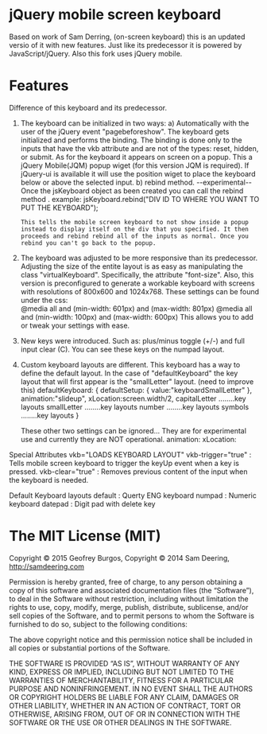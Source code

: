 jQuery mobile screen keyboard
================
Based on work of Sam Derring, (on-screen keyboard) this is an updated versio of it with new features.
Just like its predecessor it is powered by JavaScript/jQuery. Also this fork uses jQuery mobile.

Features
================
Difference of this keyboard and its predecessor.
1) The keyboard can be initialized in two ways:
	a) Automatically with the user of the jQuery event "pagebeforeshow". The keyboard gets initialized and performs the binding.
	   The binding is done only to the inputs that have the vkb attribute and are not of the types: reset, hidden, or submit.
	   As for the keyboard it appears on screen on a popup. This a jQuery Mobile(JQM) popup wiget (for this version JQM is required). 
	   If jQuery-ui is available it will use the position wiget to place the keyboard below or above the selected input.
	b) rebind method. --experimental--
	   Once the jsKeyboard object as been created you can call the rebind method .
	   example:
	   jsKeyboard.rebind("DIV ID TO WHERE YOU WANT TO PUT THE KEYBOARD");
	   
	   This tells the mobile screen keyboard to not show inside a popup instead to display itself on the div that you specified. It then proceeds and rebind rebind all of the inputs as normal. Once you rebind you can't go back to the popup.
2) The keyboard was adjusted to be more responsive than its predecessor. Adjusting the size of the entite layout is as easy as  manipulating the class "virtualKeyboard". Specifically, the attribute "font-size".
	Also, this version is preconfigured to generate a workable keyboard with screens with resolutions of 800x600 and 1024x768. 
	These settings can be found under the css:		
			@media all and (min-width: 601px) and (max-width: 801px)
			@media all and (min-width: 100px) and (max-width: 600px)
	This allows you to add or tweak your settings with ease.		
3) New keys were introduced. Such as: plus/minus toggle (+/-) and full input clear (C). You can see these keys on the numpad layout.
4) Custom keyboard layouts are different.
   This keyboard has a way to define the default layout. In the case of "defaultKeyboard" the key layout that will first appear is the "smallLetter" layout. (need to improve this)
    defaultKeyboard: {
		defaultSetup: { value:"keyboardSmallLetter" },
		animation:"slideup",
		xLocation:screen.width/2,
		    capitalLetter
        ........key layouts
        smallLetter
        ........key layouts
        number
         ........key layouts
        symbols
        ........key layouts
		}
   
   These other two settings can be ignored... They are for experimental use and currently they are NOT operational.
   	animation: 
		xLocation: 

Special Attributes 
vkb="LOADS KEYBOARD LAYOUT" 
vkb-trigger="true" : Tells mobile screen keyboard to trigger the keyUp event when a key is pressed.
vkb-clear="true" : Removes previous content of the input when the keyboard is needed.

Default Keyboard layouts
default : Querty ENG keyboard
numpad : Numeric keyboard
datepad : Digit pad with delete key


The MIT License (MIT)
================
Copyright © 2015 Geofrey Burgos,
Copyright © 2014 Sam Deering, http://samdeering.com

Permission is hereby granted, free of charge, to any person obtaining a copy of this software and associated documentation files (the “Software”), to deal in the Software without restriction, including without limitation the rights to use, copy, modify, merge, publish, distribute, sublicense, and/or sell copies of the Software, and to permit persons to whom the Software is furnished to do so, subject to the following conditions:

The above copyright notice and this permission notice shall be included in all copies or substantial portions of the Software.

THE SOFTWARE IS PROVIDED “AS IS”, WITHOUT WARRANTY OF ANY KIND, EXPRESS OR IMPLIED, INCLUDING BUT NOT LIMITED TO THE WARRANTIES OF MERCHANTABILITY, FITNESS FOR A PARTICULAR PURPOSE AND NONINFRINGEMENT. IN NO EVENT SHALL THE AUTHORS OR COPYRIGHT HOLDERS BE LIABLE FOR ANY CLAIM, DAMAGES OR OTHER LIABILITY, WHETHER IN AN ACTION OF CONTRACT, TORT OR OTHERWISE, ARISING FROM, OUT OF OR IN CONNECTION WITH THE SOFTWARE OR THE USE OR OTHER DEALINGS IN THE SOFTWARE.
